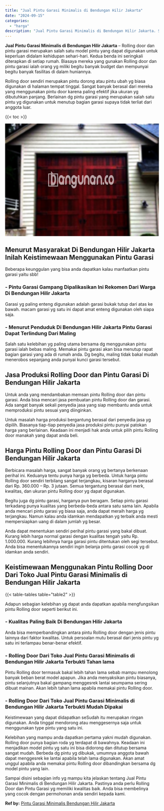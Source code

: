 ```yaml
---
title: "Jual Pintu Garasi Minimalis di Bendungan Hilir Jakarta"
date: "2024-09-15"
categories: 
  - "harga"
description: "Jual Pintu Garasi Minimalis di Bendungan Hilir Jakarta. Sampai disini sebagian info yg mampu kita jelaskan tentang Jual Pintu Garasi Minimalis di Bendungan H..."
---
```


**Jual Pintu Garasi Minimalis di Bendungan Hilir Jakarta** – Rolling door dan pintu garasi merupakan salah satu model pintu yang dapat digunakan untuk keperluan didalam kehidupan sehari-hari. Kedua benda ini seringkali diterapkan di setiap rumah. Biasaya mereka yang gunakan Rolling door dan pintu garasi ialah orang yg miliki begitu banyak budget dan mempunyai begitu banyak fasilitas di dalam huniannya.

Rolling door sendiri merupakan pintu dorong atau pintu ubah yg biasa digunakan di halaman tempat tinggal. Sangat banyak berasal dari mereka yang menggunakan pintu door karena paling efektif jika ukuran yg dibutuhkan panjang. Berlainan dg pintu garasi yang merupakan salah satu pintu yg digunakan untuk menutup bagian garasi supaya tidak terliat dari anggota luar.

{{< toc >}}

![Jual Pintu Garasi Minimalis di Bendungan Hilir Jakarta](/images/pintu-garasi-32.png)

## Menurut Masyarakat Di Bendungan Hilir Jakarta Inilah Keistimewaan Menggunakan Pintu Garasi

Beberapa keunggulan yang bisa anda dapatkan kalau manfaatkan pintu garasi yaitu sbb!

### \- Pintu Garasi Gampang Dipalikasikan Ini Rekomen Dari Warga Di Bendungan Hilir Jakarta

Garasi yg paling enteng digunakan adalah garasi bukak tutup dari atas ke bawah. macam garasi yg satu ini dapat amat enteng digunakan oleh siapa saja.

### \- Menurut Penduduk Di Bendungan Hilir Jakarta Pintu Garasi Dapat Terlindung Dari Maling

Salah satu kelebihan yg paling utama bersama dg menggunakan pintu garasi ialah bebas maling. Memakai pintu garasi akan bisa menutup rapat bagian garasi yang ada di rumah anda. Dg begitu, maling tidak bakal mudah menerobos sepanjang anda punyai kunci garasi tersebut.

## Jasa Produksi Rolling Door dan Pintu Garasi Di Bendungan Hilir Jakarta

Untuk anda yang mendambakan memsan pintu Rolling door dan pintu garasi. Anda bisa mencari jasa pembuatan pintu Rolling door dan garasi. Ada sangat banyak sekali penyedia jasa yang siap membantu anda untuk memproduksi pintu sesuai yang diinginkan.

Untuk masalah harga produksi bergantung berasal dari penyedia jasa yg dipilih. Biasanya tiap-tiap penyedia jasa produksi pintu punyai patokan harga yang berlainan. Keadaan ini menjadi hak anda untuk pilih pintu Rolling door manakah yang dapat anda beli.

## Harga Pintu Rolling Door dan Pintu Garasi Di Bendungan Hilir Jakarta

Berbicara masalah harga, sangat banyak orang yg bertanya berkenaan perihal ini. Keduanya tentu punya harga yg berbeda. Untuk harga pintu Rolling door sendiri terbilang sangat terjangkau, kisaran harganya berasal dari Rp. 360.000 – Rp. 3 jutaan. Semua tergantung berasal dari merk, kwalitas, dan ukuran pintu Rolling door yg dapat digunakan.

Begitu juga dg pintu garasi, harganya pun beragam. Setiap pintu garasi terkadang punya kualitas yang berbeda-beda antara satu sama lain. Apabila anda mencari pintu garasi yg biasa saja, anda dapat meraih harga yg terjangkau. Namun kalau anda idamkan mendapatkan yg terbaik anda mesti mempersiapkan uang di dalam jumlah yg besar.

Anda dapat menentukan sendiri perihal pintu garasi yang bakal dibuat. Kurang lebih harga normal garasi dengan kualitas tengah yaitu Rp. 1.000.000. Kurang lebihnya harga garasi pintu ditentukan oleh segi tersebut. Anda bisa menentukannya sendiri ingin belanja pintu garasi cocok yg di idamkan anda sendiri.

## Keistimewaan Menggunakan Pintu Rolling Door Dari Toko Jual Pintu Garasi Minimalis di Bendungan Hilir Jakarta

{{< table-tables table="table2" >}}

Adapun sebagian kelebihan yg dapat anda dapatkan apabila mengfungsikan pintu Rolling door seperti berikut ini.

### \- Kualitas Paling Baik Di Bendungan Hilir Jakarta

Anda bisa memperbandingkan antara pintu Rolling door dengan jenis pintu lainnya dari faktor kwalitas. Untuk persoalan mutu berasal dari jenis pintu yg satu ini terlampau benar-benar efektif.

### \- Rolling Door Dari Toko Jual Pintu Garasi Minimalis di Bendungan Hilir Jakarta Terbukti Tahan lama

Pintu Rolling door termasuk bakal lebih tahan lama sebab mampu menolong banyak beban berat model apapun. Jika anda menyaksikan pintu biasanya, pintu selanjutnya bakal gampang menggesrek lantai seumpama sering dibuat mainan. Akan lebih tahan lama apabila memakai pintu Rolling door.

### \- Rolling Door Dari Toko Jual Pintu Garasi Minimalis di Bendungan Hilir Jakarta Terbukti Mudah Dipakai

Keistimewaan yang dapat didapatkan seSudah itu merupakan ringan digunakan. Anda tinggal mendorong atau menggesernya saja untuk menggunakan type pintu yang satu ini.

Kelebihan yang mampu anda dapatkan pertama yakni mudah digunakan. Rolling door punya bagian roda yg terdapat di bawahnya. Keadaan ini menjadikan model pintu yg satu ini bisa didorong dan ditutup bersama sangat mudah. Berbeda dg pintu yg dibukak, umumnya anggota bawah dapat menggesrek ke lantai apabila telah lama digunakan. Akan amat unggul apabila anda memakai pintu Rolling door dibandingkan bersama dg model pintu yang lain.

Sampai disini sebagian info yg mampu kita jelaskan tentang Jual Pintu Garasi Minimalis di Bendungan Hilir Jakarta. Pastinya anda perlu Rolling Door dan Pintu Garasi yg memiliki kwalitas baik. Anda bisa membelinya yang cocok dengan permohonan anda sendiri kepada kami.

**Ref by:** [Pintu Garasi Minimalis Bendungan Hilir Jakarta](https://id.wikipedia.org/wiki/Pintu)
